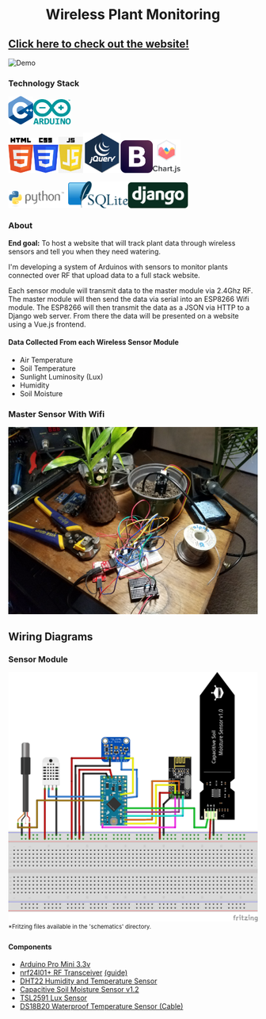 <h1 align="center" font-weight="bold">Wireless Plant Monitoring</h1>

## [Click here to check out the website!](http://matthewhubbard.pythonanywhere.com "Plant Monitor Website")

![Demo](https://github.com/Matthew-Hubbard/Plant_Monitor_Project/blob/master/Pictures/Demo1.gif)

### Technology Stack

<img src= "https://github.com/Matthew-Hubbard/Plant_Monitor_Project/blob/master/plant_back_end/sensors/static/images/stack_logos/C++_logo.svg" height="10%" width="10%"><img src= "https://github.com/Matthew-Hubbard/Plant_Monitor_Project/blob/master/plant_back_end/sensors/static/images/stack_logos/Arduino_logo.svg" height="15%" width="15%">

<img src= "https://github.com/Matthew-Hubbard/Plant_Monitor_Project/blob/master/plant_back_end/sensors/static/images/stack_logos/html_5_logo.svg" height="10%" width="10%"><img src= "https://github.com/Matthew-Hubbard/Plant_Monitor_Project/blob/master/plant_back_end/sensors/static/images/stack_logos/css_3_logo.svg" height="10%" width="10%"><img src= "https://github.com/Matthew-Hubbard/Plant_Monitor_Project/blob/master/plant_back_end/sensors/static/images/stack_logos/javascript_logo.png" height="10%" width="10%"><img src= "https://github.com/Matthew-Hubbard/Plant_Monitor_Project/blob/master/plant_back_end/sensors/static/images/stack_logos/Jquery_logo.png" height="15%" width="15%"><img src= "https://github.com/Matthew-Hubbard/Plant_Monitor_Project/blob/master/plant_back_end/sensors/static/images/stack_logos/Bootstrap_logo.svg" height="13%" width="13%"><img src= "https://github.com/Matthew-Hubbard/Plant_Monitor_Project/blob/master/plant_back_end/sensors/static/images/stack_logos/Chartjs_logo.png" height="11%" width="11%">

<img src= "https://github.com/Matthew-Hubbard/Plant_Monitor_Project/blob/master/plant_back_end/sensors/static/images/stack_logos/python_logo.svg" height="24%" width="24%"><img src= "https://github.com/Matthew-Hubbard/Plant_Monitor_Project/blob/master/plant_back_end/sensors/static/images/stack_logos/SQLite_logo.png" height="24%" width="24%"><img src= "https://github.com/Matthew-Hubbard/Plant_Monitor_Project/blob/master/plant_back_end/sensors/static/images/stack_logos/Django_logo.svg" height="24%" width="24%">

### About
**End goal:** To host a website that will track plant data through wireless sensors and tell you when they need watering.

I'm developing a system of Arduinos with sensors to monitor plants connected over RF that upload data to a full stack website.

Each sensor module will transmit data to the master module via 2.4Ghz RF. The master module will then send the data via serial into an ESP8266 Wifi module. The ESP8266 will then transmit the data as a JSON via HTTP to a Django web server. From there the data will be presented on a website using a Vue.js frontend.

#### Data Collected From each Wireless Sensor Module
- Air Temperature
- Soil Temperature
- Sunlight Luminosity (Lux)
- Humidity
- Soil Moisture


### Master Sensor With Wifi
![Master Sensor With Wifi](https://github.com/Matthew-Hubbard/Plant_Monitor_Project/blob/master/plant_back_end/sensors/static/images/master_prototype_1.jpg)

## Wiring Diagrams
### Sensor Module
![Fritzing Breadboard Wiring Diagram](https://github.com/Matthew-Hubbard/Plant_Monitor_Project/blob/master/schematics/Plant_Monitoring_Project_v1.0_bb.png)
<sup>\*Fritzing files available in the 'schematics' directory.</sup>
#### Components
- [Arduino Pro Mini 3.3v](https://www.sparkfun.com/products/11114)
- [nrf24l01+ RF Transceiver](https://www.sparkfun.com/datasheets/Components/SMD/nRF24L01Pluss_Preliminary_Product_Specification_v1_0.pdf) [(guide)](https://medium.com/@benjamindavidfraser/arduino-nrf24l01-communications-947e1acb33fb)
- [DHT22 Humidity and Temperature Sensor](https://www.adafruit.com/product/385)
- [Capacitive Soil Moisture Sensor v1.2](https://www.dfrobot.com/product-1385.html)
- [TSL2591 Lux Sensor](https://learn.adafruit.com/adafruit-tsl2591)
- [DS18B20 Waterproof Temperature Sensor (Cable)](https://www.adafruit.com/product/381)


